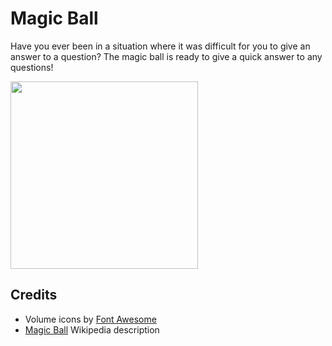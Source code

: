 # Magic Ball

Have you ever been in a situation where it was difficult for you to give an answer to a question? The magic ball is ready to give a quick answer to any questions!

<img src="./screen.gif" width="300"></img>

## Credits

- Volume icons by <a target="_blank" href="https://fontawesome.com/">Font Awesome</a>
- <a target="_blank" href="https://en.wikipedia.org/wiki/Magic_8-Ball">Magic Ball</a> Wikipedia description
